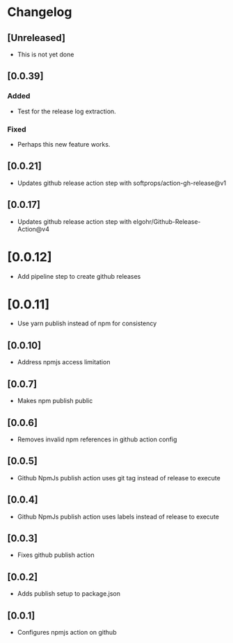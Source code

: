 # Changelog

## [Unreleased]

- This is not yet done

## [0.0.39]

### Added

- Test for the release log extraction.

### Fixed

- Perhaps this new feature works.

## [0.0.21]

- Updates github release action step with softprops/action-gh-release@v1

## [0.0.17]

- Updates github release action step with elgohr/Github-Release-Action@v4

# [0.0.12]

- Add pipeline step to create github releases

# [0.0.11]

- Use yarn publish instead of npm for consistency

## [0.0.10]

- Address npmjs access limitation

## [0.0.7]

- Makes npm publish public
  
## [0.0.6]

- Removes invalid npm references in github action config

## [0.0.5]

- Github NpmJs publish action uses git tag instead of release to execute

## [0.0.4]

- Github NpmJs publish action uses labels instead of release to execute

## [0.0.3]

- Fixes github publish action

## [0.0.2]

- Adds publish setup to package.json

## [0.0.1]

- Configures npmjs action on github

